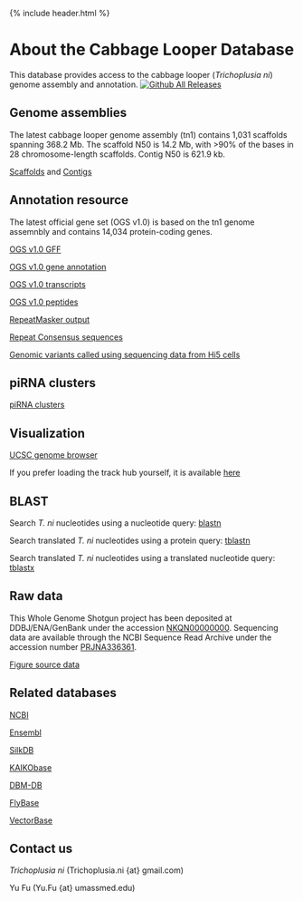 ---
---

{% include header.html %}

# About the Cabbage Looper Database
This database provides access to the cabbage looper (*Trichoplusia ni*) genome assembly and annotation. [![Github All Releases](https://img.shields.io/github/downloads/weng-lab/cabbagelooper/total.svg?style=flat-square)](https://github.com/weng-lab/cabbagelooper)
## Genome assemblies
The latest cabbage looper genome assembly (tn1) contains 1,031 scaffolds spanning 368.2 Mb. The scaffold N50 is 14.2 Mb, with >90% of the bases in 28 chromosome-length scaffolds. Contig N50 is 621.9 kb. 

[Scaffolds](https://github.com/weng-lab/cabbagelooper/releases/download/v1.0-scaffolds-and-contigs/tn1.scaffolds.fasta.gz) and [Contigs](https://github.com/weng-lab/cabbagelooper/releases/download/v1.0-scaffolds-and-contigs/tn1.contigs.fasta.gz)

## Annotation resource
The latest official gene set (OGS v1.0) is based on the tn1 genome assemnbly and contains 14,034 protein-coding genes.

[OGS v1.0 GFF](https://github.com/weng-lab/cabbagelooper/releases/download/v1-annotation/tn1.genes.gff.gz)

[OGS v1.0 gene annotation](https://github.com/weng-lab/cabbagelooper/releases/download/v1-annotation/tn1.annotation.txt.gz)

[OGS v1.0 transcripts](https://github.com/weng-lab/cabbagelooper/releases/download/v1-annotation/tn1.transcripts.fasta.gz)

[OGS v1.0 peptides](https://github.com/weng-lab/cabbagelooper/releases/download/v1-annotation/tn1.pep.fasta.gz)

[RepeatMasker output](https://github.com/weng-lab/cabbagelooper/releases/download/v1.0-scaffolds-and-contigs/tn1.rmsk_out.gz)

[Repeat Consensus sequences](https://github.com/weng-lab/cabbagelooper/releases/download/v1.0-scaffolds-and-contigs/tn1.repeatmodeler.fasta.gz)

[Genomic variants called using sequencing data from Hi5 cells](https://github.com/weng-lab/cabbagelooper/releases/download/v1-annotation/tn1.Hi5.tetraploid.vcf.gz)
<!---[TODO microRNA annotation]--->

## piRNA clusters
[piRNA clusters](https://github.com/weng-lab/cabbagelooper/releases/download/v1-annotation/tn1.piRNAclusters.tar.gz)

## Visualization

[UCSC genome browser](http://genome.ucsc.edu/cgi-bin/hgTracks?hubUrl=http://zlab-trackhub.umassmed.edu/yfu/insects/hub.txt&db=hub_129615_cl_v0.8.2)

If you prefer loading the track hub yourself, it is available [here](http://zlab-trackhub.umassmed.edu/yfu/insects/hub.txt)

## BLAST

Search *T. ni* nucleotides using a nucleotide query: [blastn](https://blast.ncbi.nlm.nih.gov/Blast.cgi?PAGE_TYPE=BlastSearch&USER_FORMAT_DEFAULTS=on&SET_SAVED_SEARCH=true&PAGE=Nucleotides&PROGRAM=blastn&GAPCOSTS=5%202&MATCH_SCORES=2,-3&DATABASE=Whole_Genome_Shotgun_contigs&BLAST_PROGRAMS=blastn&MAX_NUM_SEQ=100&SHORT_QUERY_ADJUST=on&EXPECT=10&WORD_SIZE=7&REPEATS=repeat_9606&TEMPLATE_TYPE=0&TEMPLATE_LENGTH=0&FILTER=L&FILTER=m&EQ_MENU=336361%3A%20Trichoplusia%20ni%20isolate%3Aovarian%20cell%20line%20Hi5&DB_GROUP=WGSBioProj&PROG_DEFAULTS=on&SHOW_OVERVIEW=true&SHOW_LINKOUT=true&ALIGNMENT_VIEW=Pairwise&MASK_CHAR=2&MASK_COLOR=1&GET_SEQUENCE=true&NEW_VIEW=false&NCBI_GI=false&NUM_OVERVIEW=100&DESCRIPTIONS=100&ALIGNMENTS=100&FORMAT_OBJECT=Alignment&FORMAT_TYPE=HTML&SHOW_CDS_FEATURE=false)

Search translated *T. ni* nucleotides using a protein query: [tblastn](https://blast.ncbi.nlm.nih.gov/Blast.cgi?PAGE_TYPE=BlastSearch&USER_FORMAT_DEFAULTS=on&SET_SAVED_SEARCH=true&PAGE=Translations&PROGRAM=tblastn&GAPCOSTS=11%201&DATABASE=Whole_Genome_Shotgun_contigs&MAX_NUM_SEQ=100&EXPECT=10&WORD_SIZE=6&MATRIX_NAME=BLOSUM62&COMPOSITION_BASED_STATISTICS=2&FILTER=L&EQ_MENU=336361%3A%20Trichoplusia%20ni%20isolate%3Aovarian%20cell%20line%20Hi5&DB_GROUP=WGSBioProj&BLAST_PROGRAMS=tblastn&SHOW_OVERVIEW=true&SHOW_LINKOUT=true&ALIGNMENT_VIEW=Pairwise&MASK_CHAR=2&MASK_COLOR=1&GET_SEQUENCE=true&NEW_VIEW=true&NCBI_GI=false&NUM_OVERVIEW=100&DESCRIPTIONS=100&ALIGNMENTS=100&FORMAT_OBJECT=Alignment&FORMAT_TYPE=HTML&SHOW_CDS_FEATURE=false)

Search translated *T. ni* nucleotides using a translated nucleotide query: [tblastx](https://blast.ncbi.nlm.nih.gov/Blast.cgi?PAGE_TYPE=BlastSearch&USER_FORMAT_DEFAULTS=on&SET_SAVED_SEARCH=true&PAGE=Translations&PROGRAM=tblastx&GAPCOSTS=11%201&DATABASE=Whole_Genome_Shotgun_contigs&MAX_NUM_SEQ=100&EXPECT=10&WORD_SIZE=3&MATRIX_NAME=BLOSUM62&COMPOSITION_BASED_STATISTICS=0&FILTER=L&EQ_MENU=336361%3A%20Trichoplusia%20ni%20isolate%3Aovarian%20cell%20line%20Hi5&DB_GROUP=WGSBioProj&BLAST_PROGRAMS=tblastx&SHOW_OVERVIEW=true&SHOW_LINKOUT=true&ALIGNMENT_VIEW=Pairwise&MASK_CHAR=2&MASK_COLOR=1&GET_SEQUENCE=true&NEW_VIEW=true&NCBI_GI=false&NUM_OVERVIEW=100&DESCRIPTIONS=100&ALIGNMENTS=100&FORMAT_OBJECT=Alignment&FORMAT_TYPE=HTML&SHOW_CDS_FEATURE=false)

## Raw data
This Whole Genome Shotgun project has been deposited at DDBJ/ENA/GenBank
under the accession [NKQN00000000](https://www.ncbi.nlm.nih.gov/nuccore/NKQN00000000).
Sequencing data are available through the NCBI Sequence Read Archive under the accession number [PRJNA336361](https://www.ncbi.nlm.nih.gov/bioproject/PRJNA336361).

[Figure source data](https://github.com/weng-lab/cabbagelooper/releases/download/v1-source-data/figure_source_data.zip)


## Related databases
[NCBI](http://www.ncbi.nlm.nih.gov/)

[Ensembl](http://www.ensembl.org/index.html)

[SilkDB](http://silkworm.genomics.org.cn/)

[KAIKObase](http://sgp.dna.affrc.go.jp/KAIKObase/)

[DBM-DB](http://iae.fafu.edu.cn/DBM/index.php)

[FlyBase](http://flybase.org/)

[VectorBase](https://www.vectorbase.org/)

## Contact us
*Trichoplusia ni* (Trichoplusia.ni {at} gmail.com)

Yu Fu (Yu.Fu {at} umassmed.edu)
